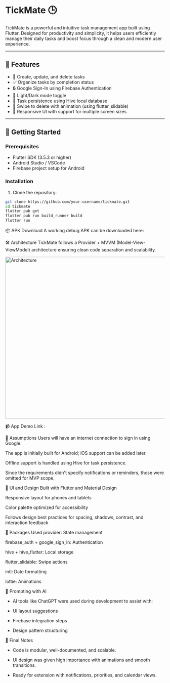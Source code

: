 # TickMate 🕒

TickMate is a powerful and intuitive task management app built using Flutter. Designed for productivity and simplicity, it helps users efficiently manage their daily tasks and boost focus through a clean and modern user experience.

---

## 📱 Features

- 📝 Create, update, and delete tasks
- ✅ Organize tasks by completion status
- 🔒 Google Sign-In using Firebase Authentication
- 🌙 Light/Dark mode toggle
- 📅 Task persistence using Hive local database
- 🧹 Swipe to delete with animation (using flutter_slidable)
- 🔄 Responsive UI with support for multiple screen sizes

---

## 🚀 Getting Started

### Prerequisites

- Flutter SDK (3.5.3 or higher)
- Android Studio / VSCode
- Firebase project setup for Android

### Installation

1. Clone the repository:

```bash
git clone https://github.com/your-username/tickmate.git
cd tickmate
flutter pub get
flutter pub run build_runner build
flutter run 
```
📦 APK Download
A working debug APK can be downloaded here:  

🛠️ Architecture
TickMate follows a Provider + MVVM (Model-View-ViewModel) architecture ensuring clean code separation and scalability.

<img width="512" height="512" alt="Architecture" src="https://github.com/user-attachments/assets/5dbab847-77d5-41fe-884f-5367df793b6e" />

📹 App Demo
Link : 

🧠 Assumptions
Users will have an internet connection to sign in using Google.

The app is initially built for Android; iOS support can be added later.

Offline support is handled using Hive for task persistence.

Since the requirements didn't specify notifications or reminders, those were omitted for MVP scope.

🎨 UI and Design
Built with Flutter and Material Design

Responsive layout for phones and tablets

Color palette optimized for accessibility

Follows design best practices for spacing, shadows, contrast, and interaction feedback

 🧰 Packages Used
provider: State management

firebase_auth + google_sign_in: Authentication

hive + hive_flutter: Local storage

flutter_slidable: Swipe actions

intl: Date formatting

lottie: Animations

 🧠 Prompting with AI
 - AI tools like ChatGPT were used during development to assist with:

 - UI layout suggestions

 - Firebase integration steps

 - Design pattern structuring

 🏁 Final Notes
 - Code is modular, well-documented, and scalable.

 - UI design was given high importance with animations and smooth transitions.

 - Ready for extension with notifications, priorities, and calendar views.



